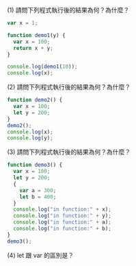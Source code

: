 (1) 請問下列程式執行後的結果為何？為什麼？

```js
var x = 1;

function demo1(y) {
  var x = 100;
  return x + y;
}

console.log(demo1(10));
console.log(x);
```

(2) 請問下列程式執行後的結果為何？為什麼？

```js
function demo2() {
  var x = 100;
  let y = 200;
}
demo2();
console.log(x);
console.log(y);
```

(3) 請問下列程式執行後的結果為何？為什麼？

```js
function demo3() {
  var x = 100;
  let y = 200;
  {
    var a = 300;
    let b = 400;
  }
  console.log("in function:" + x);
  console.log("in function:" + y);
  console.log("in function:" + a);
  console.log("in function:" + b);
}
demo3();
```

(4) let 跟 var 的區別是？
